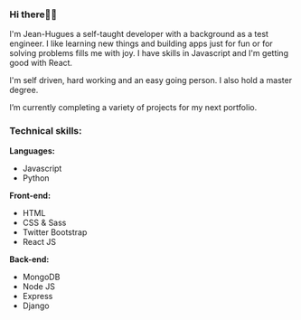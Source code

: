 ### Hi there👋🏾

I'm Jean-Hugues a self-taught developer with a background as a test engineer. I like learning new things and building apps just for fun or for solving problems fills me with joy. I have skills in Javascript and I'm getting  good with React.

I'm self driven, hard working and an easy going person. I also hold a master degree.

I’m currently completing a variety of projects for my next portfolio.


### Technical skills:

**Languages:**

* Javascript
* Python

**Front-end:**

* HTML
* CSS & Sass
* Twitter Bootstrap
* React JS 


**Back-end:**

* MongoDB
* Node JS
* Express
* Django

<!--
**hugonin/hugonin** is a ✨ _special_ ✨ repository because its `README.md` (this file) appears on your GitHub profile.

Here are some ideas to get you started:

- 🔭 I’m currently working on ...
- 🌱 I’m currently learning ...
- 👯 I’m looking to collaborate on ...
- 🤔 I’m looking for help with ...
- 💬 Ask me about ...
- 📫 How to reach me: ...
- 😄 Pronouns: ...
- ⚡ Fun fact: ...
-->
